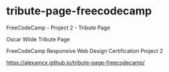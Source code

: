 # tribute-page-freecodecamp
FreeCodeCamp - Project 2 - Tribute Page

Oscar Wilde Tribute Page

FreeCodeCamp Responsive Web Design Certification Project 2

https://alexamcx.github.io/tribute-page-freecodecamp/
